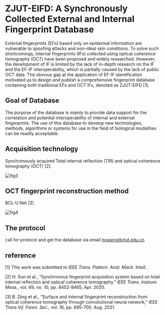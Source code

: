 # ZJUT-EIFD: A Synchronously Collected External and Internal Fingerprint Database

External fingerprints (EFs) based only on epidermal information are vulnerable to spoofing attacks and non-ideal skin conditions. To solve such shortcomings, internal fingerprints (IFs) collected using optical coherence tomography (OCT) have been proposed and widely researched. However, the development of IF is limited by the lack of in-depth research on the IF and the EF-IF interoperability, which is partially caused by the lack of public OCT data. The obvious gap at the application of EF-IF identification motivated us to design and publish a comprehensive fingerprint database containing both traditional EFs and OCT IFs, denoted as ZJUT-EIFD [1]. 

## Goal of Database

The purpose of the database is mainly to provide data support for the correlation and potential interoperability of internal and external fingerprints. The use of this database to develop new technologies, methods, algorithms or systems for use in the field of biological modalities can be readily acceptable. 

## Acquisition technology

Synchronously acquired Total internal reflection (TIR) and optical coherence tomography (OCT) [2].

![fig3](https://github.com/ZJUT-ERCISS-home/ZJUT-EIFD/blob/main/fig3.bmp)

## OCT fingerprint reconstruction method

BCL-U Net [3]

![fig4](https://github.com/ZJUT-ERCISS-home/ZJUT-EIFD/blob/main/fig4.png)

## The protocol

call for protocol and get the database via email hxwang@zjut.edu.cn

## reference

[1] This work was submitted to *IEEE Trans. Pattern. Anal. Mach. Intell.*.

[2] H. Sun et al., “Synchronous fingerprint acquisition system based on total internal reflection and optical coherence tomography,” *IEEE Trans. Instrum. Meas.*, vol. 69, no. 10, pp. 8452-8465, Apr. 2020.

[3] B. Ding et al., “Surface and internal fingerprint reconstruction from optical coherence tomography through convolutional neural network,” *IEEE Trans Inf. Foren. Sec.*, vol. 16, pp. 685-700, Aug. 2021.

